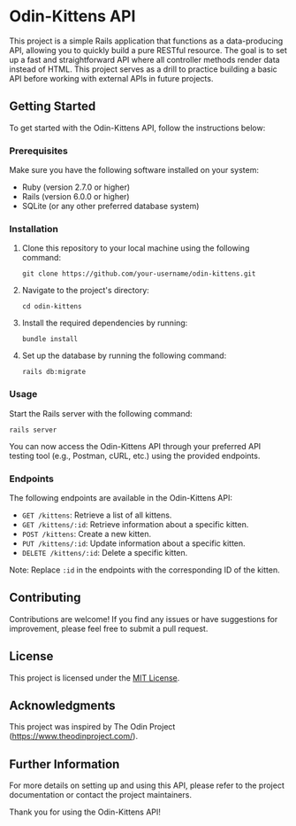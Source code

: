 # Odin-Kittens API

This project is a simple Rails application that functions as a data-producing API, allowing you to quickly build a pure RESTful resource. The goal is to set up a fast and straightforward API where all controller methods render data instead of HTML. This project serves as a drill to practice building a basic API before working with external APIs in future projects.

## Getting Started

To get started with the Odin-Kittens API, follow the instructions below:

### Prerequisites

Make sure you have the following software installed on your system:

- Ruby (version 2.7.0 or higher)
- Rails (version 6.0.0 or higher)
- SQLite (or any other preferred database system)

### Installation

1. Clone this repository to your local machine using the following command:

   ```shell
   git clone https://github.com/your-username/odin-kittens.git
   ```

2. Navigate to the project's directory:

   ```shell
   cd odin-kittens
   ```

3. Install the required dependencies by running:

   ```shell
   bundle install
   ```

4. Set up the database by running the following command:

   ```shell
   rails db:migrate
   ```

### Usage

Start the Rails server with the following command:

```shell
rails server
```

You can now access the Odin-Kittens API through your preferred API testing tool (e.g., Postman, cURL, etc.) using the provided endpoints.

### Endpoints

The following endpoints are available in the Odin-Kittens API:

- `GET /kittens`: Retrieve a list of all kittens.
- `GET /kittens/:id`: Retrieve information about a specific kitten.
- `POST /kittens`: Create a new kitten.
- `PUT /kittens/:id`: Update information about a specific kitten.
- `DELETE /kittens/:id`: Delete a specific kitten.

Note: Replace `:id` in the endpoints with the corresponding ID of the kitten.

## Contributing

Contributions are welcome! If you find any issues or have suggestions for improvement, please feel free to submit a pull request.

## License

This project is licensed under the [MIT License](LICENSE).

## Acknowledgments

This project was inspired by The Odin Project (https://www.theodinproject.com/).

## Further Information

For more details on setting up and using this API, please refer to the project documentation or contact the project maintainers.

Thank you for using the Odin-Kittens API!